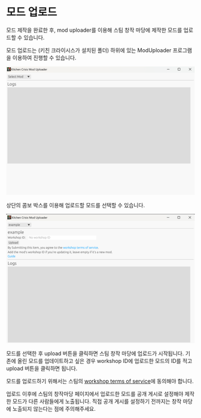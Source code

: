 # 모드 업로드

모드 제작을 완료한 후, mod uploader를 이용해 스팀 창작 마당에 제작한 모드를 업로드할 수 있습니다.

모드 업로드는 (키친 크라이시스가 설치된 폴더) 하위에 있는 ModUploader 프로그램을 이용하여 진행할 수 있습니다.

![mod_uploader](/images/mod_uploader.png)

상단의 콤보 박스를 이용해 업로드할 모드를 선택할 수 있습니다.

![mod_uploader](/images/mod_uploader_selected.png)

모드를 선택한 후 upload 버튼을 클릭하면 스팀 창작 마당에 업로드가 시작됩니다. 기존에 올린 모드를 업데이트하고 싶은 경우 workshop ID에 업로드한 모드의 ID를 적고 upload 버튼을 클릭하면 됩니다.

모드를 업로드하기 위해서는 스팀의 [workshop terms of service](https://steamcommunity.com/sharedfiles/workshoplegalagreement)에 동의해야 합니다. 

업로드 이후에 스팀의 창작마당 페이지에서 업로드한 모드를 공개 게시로 설정해야 제작한 모드가 다른 사람들에게 노출됩니다. 직접 공개 게시를 설정하기 전까지는 창작 마당에 노출되지 않는다는 점에 주의해주세요.
